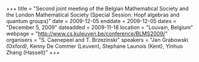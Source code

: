 +++
title = "Second joint meeting of the Belgian Mathematical Society and the London Mathematical Society (Special Session: Hopf algebras and quantum groups)"
date = 2009-12-05
enddate = 2009-12-05
dates = "December 5, 2009"
dateadded = 2009-11-18
location = "Louvain, Belgium"
webpage = "http://www.cs.kuleuven.be/conference/BLMS2009/"
organisers = "S. Caenepeel and T. Brzezinski"
speakers = "Jan Grabowski (Oxford), Kenny De Commer (Leuven), Stephane Launois (Kent), Yinhuo Zhang (Hasselt)"
+++
